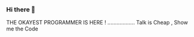 ### Hi there 👋
  THE OKAYEST PROGRAMMER IS HERE !
                           ..................     Talk is Cheap , Show me the Code
                   
                    


<!--
**AadarshaThapa/AadarshaThapa** is a ✨ _special_ ✨ repository because its `README.md` (this file) appears on your GitHub profile.**
 
           
             
